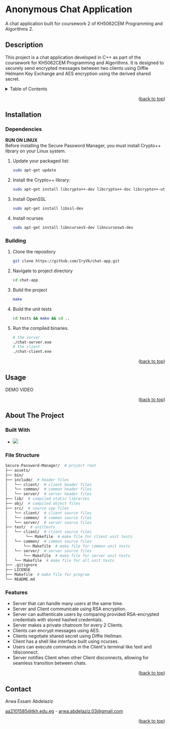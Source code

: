 # Anonymous Chat Application
A chat application built for coursework 2 of KH5062CEM Programming and Algorithms 2.
<a name="readme-top"></a>

## Description
This project is a chat application developed in C++ as part of the coursework for KH5062CEM Programming and Algorithms. It is designed to securely send encrypted messages between two clients using Diffie Helmann Key Exchange and AES encryption using the derived shared secret.


<!-- TABLE OF CONTENTS -->
<details>
  <summary>Table of Contents</summary>
  <ol>
    <li><a href="#installation">Installation</a></li>
    <ul>
        <li><a href="#dependencies">Dependencies</a></li>
        <li><a href="#building">Building</a></li>
      </ul>
    <li>
      <a href="#usage">Usage</a>
    </li>
    <li>
      <a href="#usage">About The Project</a>
      <ul>
        <li><a href="#built-with">Built With</a></li>
        <li><a href="#file-structure">File Structure</a></li>
        <li><a href="#features">Features</a></li>
      </ul>
    </li>
    <li><a href="#contact">Contact</a></li>
  </ol>
</details>

<p align="right">(<a href="#readme-top">back to top</a>)</p>

## Installation

### Dependencies
**RUN ON LINUX** <br>
Before installing the Secure Password Manager, you must install Crypto++ library on your Linux system.

1. Update your packaged list:
   ```bash
   sudo apt-get update
   ```
2. Install the Crypto++ library:
   ```bash
   sudo apt-get install libcrypto++-dev libcrypto++-doc libcrypto++-utils
   ```
3. Install OpenSSL
   ```bash
   sudo apt-get install libssl-dev
   ```
4. Install ncurses
   ```bash
   sudo apt-get install libncurses5-dev libncursesw5-dev
   ```

### Building 

1. Clone the repository
   ```bash
   git clone https://github.com/IryVk/chat-app.git
   ```
2. Navigate to project directory
   ```bash
   cd chat-app
   ```
3. Build the project
   ```bash
   make
   ```
4. Build the unit tests
   ```bash
   cd tests && make && cd ..
   ```
5. Run the compiled binaries.
   ```bash
   # the server
   ./chat-server.exe
   # the client
   ./chat-client.exe
   ```

<p align="right">(<a href="#readme-top">back to top</a>)</p>

## Usage



DEMO VIDEO



<p align="right">(<a href="#readme-top">back to top</a>)</p>

## About The Project

### Built With

+ <img src="https://img.shields.io/badge/-C++-blue?logo=cplusplus">

### File Structure

```bash
Secure-Password-Manager/  # project root
├── assets/ 
├── bin/ 
├── include/  # header files
│   └── client/  # client header files
│   └── common/  # common header files
│   └── server/  # server header files
├── lib/  # compiled static libraries
├── obj/  # compiled object files
├── src/  # source cpp files
│   └── client/  # client source files
│   └── common/  # common source files
│   └── server/  # server source files
├── test/  # unittests
│   └── client/  # client source files
│        └── Makefile  # make file for client unit tests
│   └── common/  # common source files
│       └── Makefile  # make file for common unit tests
│   └── server/  # server source files
│       └── Makefile  # make file for server unit tests
│   └── Makefile  # make file for all unit tests
├── .gitignore
├── LICENSE
├── Makefile  # make file for program
└── README.md
```

### Features

+ Server that can handle many users at the same time.
+ Server and Client communicate using RSA encryption.
+ Server can authenticate users by comparing provided RSA-encrypted credentials with stored hashed credentials.
+ Server makes a private chatroom for every 2 Clients.
+ Clients can encrypt messages using AES.
+ Clients negotiate shared secret using Diffie Hellman.
+ Client has a shell like interface built using ncurses.
+ Users can execute commands in the Client's terminal like !exit and !disconnect.
+ Server notifies Client when other Client disconnects, allowing for seamless transition between chats.

<p align="right">(<a href="#readme-top">back to top</a>)</p>

## Contact

Arwa Essam Abdelaziz

aa2101585@tkh.edu.eg - arwa.abdelaziz.03@gmail.com

<p align="right">(<a href="#readme-top">back to top</a>)</p>

